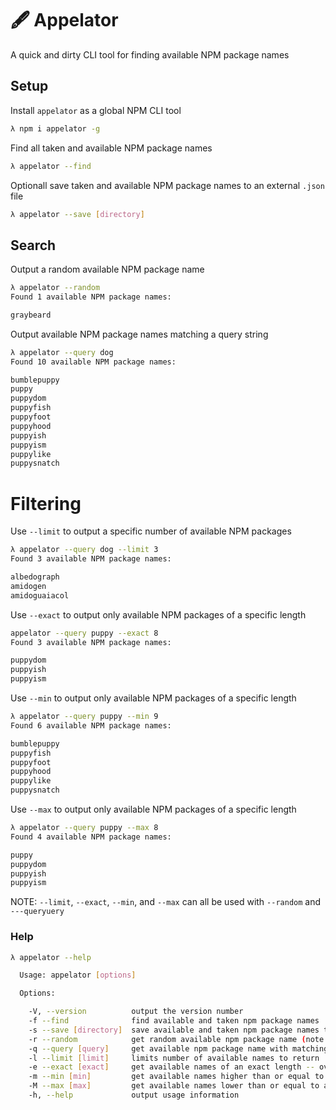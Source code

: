 # 🖋️ Appelator

A quick and dirty CLI tool for finding available NPM package names

## Setup

Install `appelator` as a global NPM CLI tool
```sh
λ npm i appelator -g
```

Find all taken and available NPM package names
```sh
λ appelator --find
```

Optionall save taken and available NPM package names to an external `.json` file
```sh
λ appelator --save [directory]
```

## Search

Output a random available NPM package name
```sh
λ appelator --random
Found 1 available NPM package names:

graybeard
```

Output available NPM package names matching a query string
```sh
λ appelator --query dog
Found 10 available NPM package names:

bumblepuppy
puppy
puppydom
puppyfish
puppyfoot
puppyhood
puppyish
puppyism
puppylike
puppysnatch
```

# Filtering

Use `--limit` to output a specific number of available NPM packages
```sh
λ appelator --query dog --limit 3
Found 3 available NPM package names:

albedograph
amidogen
amidoguaiacol
```

Use `--exact` to output only available NPM packages of a specific length
```sh
appelator --query puppy --exact 8
Found 3 available NPM package names:

puppydom
puppyish
puppyism
```

Use `--min` to output only available NPM packages of a specific length
```sh
λ appelator --query puppy --min 9
Found 6 available NPM package names:

bumblepuppy
puppyfish
puppyfoot
puppyhood
puppylike
puppysnatch
```

Use `--max` to output only available NPM packages of a specific length
```sh
λ appelator --query puppy --max 8
Found 4 available NPM package names:

puppy
puppydom
puppyish
puppyism
```

NOTE: `--limit`, `--exact`, `--min`, and `--max` can all be used with `--random` and `---queryuery`

### Help

```sh
λ appelator --help

  Usage: appelator [options]

  Options:

    -V, --version          output the version number
    -f --find              find available and taken npm package names
    -s --save [directory]  save available and taken npm package names to .json file in directory
    -r --random            get random available npm package name (note: use limit to get more than one)
    -q --query [query]     get available npm package name with matching query string
    -l --limit [limit]     limits number of available names to return
    -e --exact [exact]     get available names of an exact length -- overrides min or max
    -m --min [min]         get available names higher than or equal to a specific length
    -M --max [max]         get available names lower than or equal to a specific length
    -h, --help             output usage information
```
